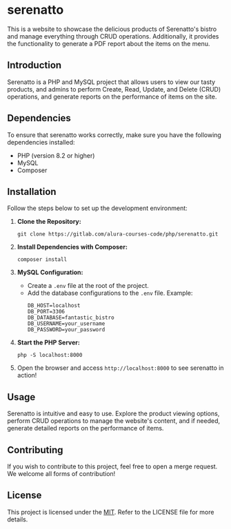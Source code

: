 # serenatto

This is a website to showcase the delicious products of Serenatto's bistro and manage everything through CRUD operations. Additionally, it provides the functionality to generate a PDF report about the items on the menu.

## Introduction

Serenatto is a PHP and MySQL project that allows users to view our tasty products, and admins to perform Create, Read, Update, and Delete (CRUD) operations, and generate reports on the performance of items on the site.

## Dependencies

To ensure that serenatto works correctly, make sure you have the following dependencies installed:

- PHP (version 8.2 or higher)
- MySQL
- Composer

## Installation

Follow the steps below to set up the development environment:

1. **Clone the Repository:**
   ```
   git clone https://gitlab.com/alura-courses-code/php/serenatto.git
   ```

2. **Install Dependencies with Composer:**
   ```
   composer install
   ```

3. **MySQL Configuration:**
   - Create a `.env` file at the root of the project.
   - Add the database configurations to the `.env` file. Example:
     ```
     DB_HOST=localhost
     DB_PORT=3306
     DB_DATABASE=fantastic_bistro
     DB_USERNAME=your_username
     DB_PASSWORD=your_password
     ```

4. **Start the PHP Server:**
   ```
   php -S localhost:8000
   ```

5. Open the browser and access `http://localhost:8000` to see serenatto in action!

## Usage

Serenatto is intuitive and easy to use. Explore the product viewing options, perform CRUD operations to manage the website's content, and if needed, generate detailed reports on the performance of items.

## Contributing

If you wish to contribute to this project, feel free to open a merge request. We welcome all forms of contribution!

## License

This project is licensed under the [MIT](https://gitlab.com/alura-courses-code/php/serenatto/-/blob/main/LICENSE). Refer to the LICENSE file for more details.

